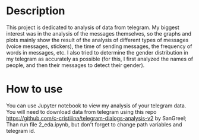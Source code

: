 # Description
This project is dedicated to analysis of data from telegram. My biggest interest was in the analysis of the messages themselves, so the graphs and plots mainly show the result of the analysis of different types of messages (voice messages, stickers), the time of sending messages, the frequency of words in messages, etc. I also tried to determine the gender distribution in my telegram as accurately as possible (for this, I first analyzed the names of people, and then their messages to detect their gender).

# How to use
You can use Jupyter notebook to view my analysis of your telegram data.
You will need to download data from telegram using this repo https://github.com/c-cristiiina/telegram-dialogs-analysis-v2 by SanGreel;
Than run file 2_eda.ipynb, but don't forget to change path variables and telegram id.
